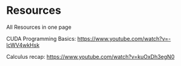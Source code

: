 # Resources
All Resources in one page


CUDA Programming Basics: https://www.youtube.com/watch?v=-lcWV4wkHsk

Calculus recap: https://www.youtube.com/watch?v=kuOxDh3egN0
